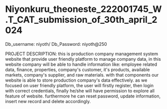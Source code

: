 # Niyonkuru_theoneste_222001745_W.T_CAT_submission_of_30th_april_2024
Db_username: niyoth/
Db_Password: niyoth@250

PROJECT DESCRIPTION: this is production company management system website that provide user friendly platform to manage company data, in this website company will be able
to handle information like: employee related data, finance, properties, company's customer, it's products, available markets, company's supplier, and raw materials.
with that components our website is able to store production company's data effectively. as we focused on user friendly platform, the user will firstly register, then login 
with correct credentials, finally he/she will have permission to explore all feature of website. furthermore he can reset password, update information, insert new record and 
delete accordingly.
